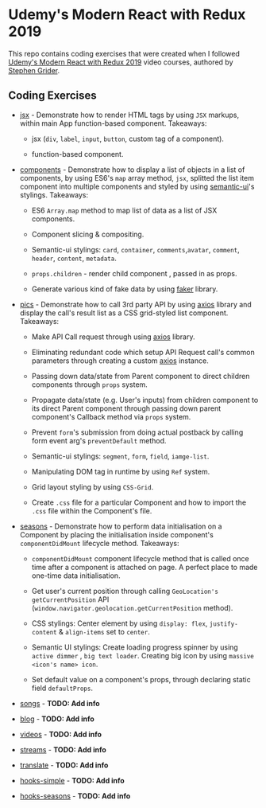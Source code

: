 # Udemy's Modern React with Redux 2019

This repo contains coding exercises that were created when I followed [Udemy's Modern React with Redux 2019](https://www.udemy.com/react-redux/learn/v4) video courses, authored by [Stephen Grider](https://github.com/stephengrider).

## Coding Exercises

- [jsx](https://github.com/WendySanarwanto/udemy-modern-react-with-redux-2019/tree/master/jsx) - Demonstrate how to render HTML tags by using `JSX` markups, within main App function-based component. Takeaways: 

    * jsx (`div`, `label`, `input`, `button`, custom tag of a component).
    
    * function-based component.

- [components](https://github.com/WendySanarwanto/udemy-modern-react-with-redux-2019/tree/master/components) - Demonstrate how to display a list of objects in a list of components, by using ES6's `map` array method, `jsx`, splitted the list item component into multiple components and styled by using [semantic-ui](https://semantic-ui.com)'s stylings. Takeaways: 

    * ES6 `Array.map` method to map list of data as a list of JSX components.

    * Component slicing & compositing.

    * Semantic-ui stylings: `card`, `container`, `comments`,`avatar`, `comment`, `header`, `content`, `metadata`.
    
    * `props.children` - render child component , passed in as props.

    * Generate various kind of fake data by using [faker](https://www.npmjs.com/package/faker) library.

- [pics](https://github.com/WendySanarwanto/udemy-modern-react-with-redux-2019/tree/master/pics) - Demonstrate how to call 3rd party API by using [axios](https://github.com/axios/axios) library and display the call's result list as a CSS grid-styled list component. Takeaways: 

    * Make API Call request through using [axios](https://github.com/axios/axios) library.

    * Eliminating redundant code which setup API Request call's common parameters through creating a custom [axios](https://github.com/axios/axios) instance.

    * Passing down data/state from Parent component to direct children components through `props` system.

    * Propagate data/state (e.g. User's inputs) from children component to its direct Parent component through passing down parent component's Callback method via `props` system.

    * Prevent `form`'s submission from doing actual postback by calling form event arg's `preventDefault` method.
    
    * Semantic-ui stylings: `segment`, `form`, `field`, `iamge-list`.

    * Manipulating DOM tag in runtime by using `Ref` system.

    * Grid layout styling by using `CSS-Grid`.

    * Create `.css` file for a particular Component and how to import the `.css` file within the Component's file.

- [seasons](https://github.com/WendySanarwanto/udemy-modern-react-with-redux-2019/tree/master/seasons) - Demonstrate how to perform data initialisation on a Component by placing the initialisation inside component's `componentDidMount` lifecycle method. Takeaways:

    * `componentDidMount` component lifecycle method that is called once time after a component is attached on page. A perfect place to made one-time data initialisation.

    * Get user's current position through calling `GeoLocation's getCurrentPosition` API (`window.navigator.geolocation.getCurrentPosition` method).

    * CSS stylings: Center element by using `display: flex`, `justify-content` & `align-items` set to `center`. 

    * Semantic UI stylings: Create loading progress spinner by using `active dimmer` , `big text loader`. Creating big icon by using `massive <icon's name> icon`.

    * Set default value on a component's props, through declaring static field `defaultProps`.

- [songs](https://github.com/WendySanarwanto/udemy-modern-react-with-redux-2019/tree/master/songs) - __TODO: Add info__

- [blog](https://github.com/WendySanarwanto/udemy-modern-react-with-redux-2019/tree/master/blog) - __TODO: Add info__

- [videos](https://github.com/WendySanarwanto/udemy-modern-react-with-redux-2019/tree/master/videos) - __TODO: Add info__

- [streams](https://github.com/WendySanarwanto/udemy-modern-react-with-redux-2019/tree/master/streams) - __TODO: Add info__

- [translate](https://github.com/WendySanarwanto/udemy-modern-react-with-redux-2019/tree/master/translate) - __TODO: Add info__

- [hooks-simple](https://github.com/WendySanarwanto/udemy-modern-react-with-redux-2019/tree/master/hooks-simple) - __TODO: Add info__

- [hooks-seasons](https://github.com/WendySanarwanto/udemy-modern-react-with-redux-2019/tree/master/hooks-seasons) - __TODO: Add info__
